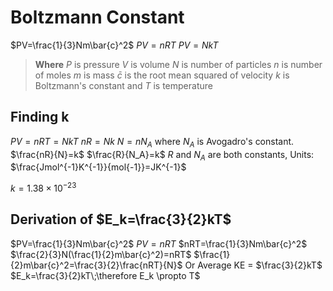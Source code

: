 # Boltzmann Constant
$PV=\frac{1}{3}Nm\bar{c}^2$
$PV=nRT$
$PV=NkT$
>**Where**
>$P$ is pressure
>$V$ is volume
>$N$ is number of particles
>$n$ is number of moles
>$m$ is mass
>$\bar{c}$ is the root mean squared of velocity
>$k$ is Boltzmann's constant and
>$T$ is temperature

## Finding k
$PV=nRT=NkT$
$nR=Nk$
$N=nN_A$ where $N_A$ is Avogadro's constant.
$\frac{nR}{N}=k$
$\frac{R}{N_A}=k$
$R$ and $N_A$ are both constants, 
Units:
$\frac{Jmol^{-1}K^{-1}}{mol{-1}}=JK^{-1}$

$k=1.38\times10^{-23}$

## Derivation of $E_k=\frac{3}{2}kT$
$PV=\frac{1}{3}Nm\bar{c}^2$
$PV=nRT$
$nRT=\frac{1}{3}Nm\bar{c}^2$
$\frac{2}{3}N(\frac{1}{2}m\bar{c}^2)=nRT$
$\frac{1}{2}m\bar{c}^2=\frac{3}{2}\frac{nRT}{N}$
Or Average KE = $\frac{3}{2}kT$
$E_k=\frac{3}{2}kT\;\therefore E_k \propto T$